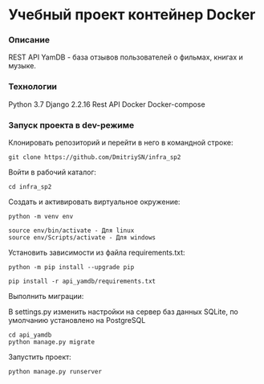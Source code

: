 # Учебный проект контейнер Docker

### Описание
REST API YamDB - база отзывов пользователей о фильмах, книгах и музыке.

### Технологии
Python 3.7
Django 2.2.16
Rest API
Docker
Docker-compose

### Запуск проекта в dev-режиме

Клонировать репозиторий и перейти в него в командной строке:

```
git clone https://github.com/DmitriySN/infra_sp2
```

Войти в рабочий каталог:

```
cd infra_sp2
```

Cоздать и активировать виртуальное окружение:

```
python -m venv env
```

```
source env/bin/activate - Для linux
source env/Scripts/activate - Для windows
```

Установить зависимости из файла requirements.txt:

```
python -m pip install --upgrade pip
```

```
pip install -r api_yamdb/requirements.txt
```

Выполнить миграции:

В settings.py изменить настройки на сервер баз данных SQLite, по умолчанию установлено на PostgreSQL

```
cd api_yamdb
python manage.py migrate
```

Запустить проект:

```
python manage.py runserver
```
